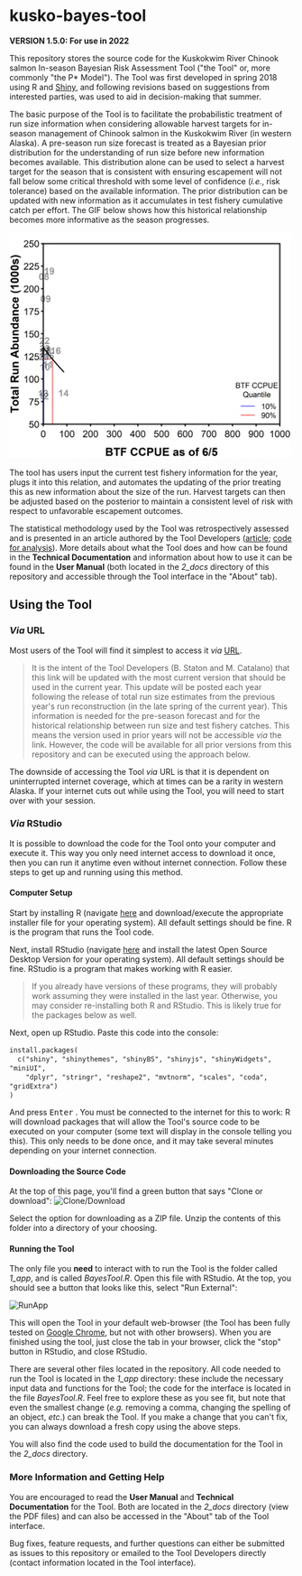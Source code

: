 # kusko-bayes-tool

**VERSION 1.5.0: For use in 2022**

This repository stores the source code for the Kuskokwim River Chinook salmon In-season Bayesian Risk Assessment Tool ("the Tool" or, more commonly "the P* Model"). The Tool was first developed in spring 2018 using R and [Shiny](<https://shiny.rstudio.com/>), and following revisions based on suggestions from interested parties, was used to aid in decision-making that summer.

The basic purpose of the Tool is to facilitate the probabilistic treatment of run size information when considering allowable harvest targets for in-season management of Chinook salmon in the Kuskokwim River (in western Alaska). A pre-season run size forecast is treated as a Bayesian prior distribution for the understanding of run size before new information becomes available. This distribution alone can be used to select a harvest target for the season that is consistent with ensuring escapement will not fall below some critical threshold with some level of confidence (_i.e._, risk tolerance) based on the available information. The prior distribution can be updated with new information as it accumulates in test fishery cumulative catch per effort. The GIF below shows how this historical relationship becomes more informative as the season progresses.



<img src="2_docs\for-readme\regression-progression.gif" alt="Clone/Download" width="500"/>

The tool has users input the current test fishery information for the year, plugs it into this relation, and automates the updating of the prior treating this as new information about the size of the run. Harvest targets can then be adjusted based on the posterior to maintain a consistent level of risk with respect to unfavorable escapement outcomes. 

The statistical methodology used by the Tool was retrospectively assessed and is presented in an article authored by the Tool Developers ([article](<https://www.nrcresearchpress.com/doi/10.1139/cjfas-2018-0176>); [code for analysis](<https://github.com/bstaton1/inseason-update-ms-analysis>)). More details about what the Tool does and how can be found in the **Technical Documentation** and information about how to use it can be found in the **User Manual** (both located in the _2_docs_ directory of this repository and accessible through the Tool interface in the "About" tab).

## Using the Tool

### _Via_ URL

Most users of the Tool will find it simplest to access it _via_ [URL](<https://bstaton.shinyapps.io/BayesTool/>).

> It is the intent of the Tool Developers (B. Staton and M. Catalano) that this link will be updated with the most current version that should be used in the current year. This update will be posted each year following the release of total run size estimates from the previous year's run reconstruction (in the late spring of the current year). This information is needed for the pre-season forecast and for the historical relationship between run size and test fishery catches. This means the version used in prior years will not be accessible _via_ the link. However, the code will be available for all prior versions from this repository and can be executed using the approach below.

The downside of accessing the Tool _via_ URL is that it is dependent on uninterrupted internet coverage, which at times can be a rarity in western Alaska. If your internet cuts out while using the Tool, you will need to start over with your session.

### _Via_ RStudio

It is possible to download the code for the Tool onto your computer and execute it. This way you only need internet access to download it once, then you can run it anytime even without internet connection. Follow these steps to get up and running using this method.

#### Computer Setup

Start by installing R (navigate [here](https://cran.rstudio.com/) and download/execute the appropriate installer file for your operating system). All default settings should be fine. R is the program that runs the Tool code.

Next, install RStudio (navigate [here](https://www.rstudio.com/products/rstudio/download/) and install the latest Open Source Desktop Version for your operating system). All default settings should be fine. RStudio is a program that makes working with R easier.

> If you already have versions of these programs, they will probably work assuming they were installed in the last year. Otherwise, you may consider re-installing both R and RStudio. This is likely true for the packages below as well. 

Next, open up RStudio. Paste this code into the console: 

```
install.packages(
  c("shiny", "shinythemes", "shinyBS", "shinyjs", "shinyWidgets", "miniUI", 
    "dplyr", "stringr", "reshape2", "mvtnorm", "scales", "coda", "gridExtra")
)
```

And press <kbd>Enter</kbd> . You must be connected to the internet for this to work: R will download packages that will allow the Tool's source code to be executed on your computer (some text will display in the console telling you this). This only needs to be done once, and it may take several minutes depending on your internet connection.

#### Downloading the Source Code

At the top of this page, you'll find a green button that says "Clone or download": <img src="2_docs\for-readme\CloneButton.PNG" alt="Clone/Download" width="150"/>

Select the option for downloading as a ZIP file. Unzip the contents of this folder into a directory of your choosing. 

#### Running the Tool

The only file you **need** to interact with to run the Tool is the folder called _1_app_, and is called _BayesTool.R_. Open this file with RStudio. At the top, you should see a button that looks like this, select "Run External": 

<img src="2_docs\for-readme\RunAppButton.PNG" alt="RunApp" width="150"/>

This will open the Tool in your default web-browser (the Tool has been fully tested on [Google Chrome](<https://www.google.com/chrome/>), but not with other browsers). When you are finished using the tool, just close the tab in your browser, click the "stop" button in RStudio, and close RStudio. 

There are several other files located in the repository. All code needed to run the Tool is located in the *1_app* directory: these include the necessary input data and functions for the Tool; the code for the interface is located in the file *BayesTool.R*. Feel free to explore these as you see fit, but note that even the smallest change (_e.g._ removing a comma, changing the spelling of an object, _etc_.) can break the Tool. If you make a change that you can't fix, you can always download a fresh copy using the above steps.

You will also find the code used to build the documentation for the Tool in the *2_docs* directory.

### More Information and Getting Help

You are encouraged to read the **User Manual** and **Technical Documentation** for the Tool. Both are located in the _2_docs_ directory (view the PDF files) and can also be accessed in the "About" tab of the Tool interface.

Bug fixes, feature requests, and further questions can either be submitted as issues to this repository or emailed to the Tool Developers directly (contact information located in the Tool interface).

